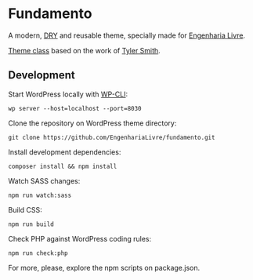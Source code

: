 # Fundamento

A modern, [DRY](https://en.wikipedia.org/wiki/Don%27t_repeat_yourself) and reusable theme, specially made for [Engenharia Livre](https://engenharialivre.com).

[Theme class](https://github.com/EngenhariaLivre/fundamento/blob/master/classes/class-theme.php) based on the work of [Tyler Smith](https://dev.to/tylerlwsmith/simplifying-wordpresss-functionsphp-with-oop-2mj8).

## Development

Start WordPress locally with [WP-CLI](https://wp-cli.org/):

```
wp server --host=localhost --port=8030 
```

Clone the repository on WordPress theme directory:

```
git clone https://github.com/EngenhariaLivre/fundamento.git
```

Install development dependencies:
```
composer install && npm install
```

Watch SASS changes:

```
npm run watch:sass
```

Build CSS:

```
npm run build
```

Check PHP against WordPress coding rules:

```
npm run check:php
```

For more, please, explore the npm scripts on package.json.
